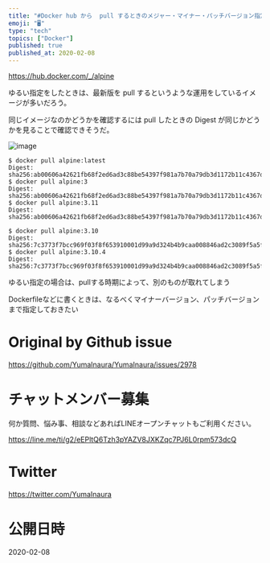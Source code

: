```yaml
---
title: "#Docker hub から  pull するときのメジャー・マイナー・パッチバージョン指定 "
emoji: "🖥"
type: "tech"
topics: ["Docker"]
published: true
published_at: 2020-02-08
---
```


https://hub.docker.com/_/alpine

ゆるい指定をしたときは、最新版を pull するというような運用をしているイメージが多いだろう。

同じイメージなのかどうかを確認するには pull したときの Digest が同じかどうかを見ることで確認できそうだ。

![image](https://user-images.githubusercontent.com/13635059/73994738-f2c45b00-4999-11ea-9f40-fa021edf4b95.png)

```
$ docker pull alpine:latest
Digest: sha256:ab00606a42621fb68f2ed6ad3c88be54397f981a7b70a79db3d1172b11c4367d
$ docker pull alpine:3     
Digest: sha256:ab00606a42621fb68f2ed6ad3c88be54397f981a7b70a79db3d1172b11c4367d
$ docker pull alpine:3.11  
Digest: sha256:ab00606a42621fb68f2ed6ad3c88be54397f981a7b70a79db3d1172b11c4367d
```

```
$ docker pull alpine:3.10
Digest: sha256:7c3773f7bcc969f03f8f653910001d99a9d324b4b9caa008846ad2c3089f5a5f
$ docker pull alpine:3.10.4
Digest: sha256:7c3773f7bcc969f03f8f653910001d99a9d324b4b9caa008846ad2c3089f5a5f
```


ゆるい指定の場合は、pullする時期によって、別のものが取れてしまう

Dockerfileなどに書くときは、なるべくマイナーバージョン、パッチバージョンまで指定しておきたい

# Original by Github issue

https://github.com/YumaInaura/YumaInaura/issues/2978








<!-- Update From Qiita API -->

# チャットメンバー募集


何か質問、悩み事、相談などあればLINEオープンチャットもご利用ください。

https://line.me/ti/g2/eEPltQ6Tzh3pYAZV8JXKZqc7PJ6L0rpm573dcQ





# Twitter


https://twitter.com/YumaInaura


<!-- Update From Qiita API -->



# 公開日時

2020-02-08

